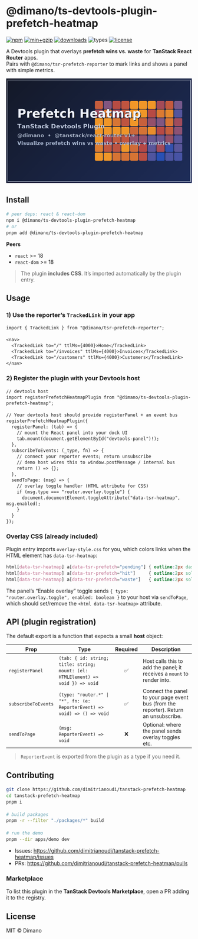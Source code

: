 # @dimano/ts-devtools-plugin-prefetch-heatmap

[![npm](https://img.shields.io/npm/v/@dimano/ts-devtools-plugin-prefetch-heatmap.svg)](https://www.npmjs.com/package/@dimano/ts-devtools-plugin-prefetch-heatmap)
[![min+gzip](https://img.shields.io/bundlephobia/minzip/@dimano/ts-devtools-plugin-prefetch-heatmap)](https://bundlephobia.com/package/@dimano/ts-devtools-plugin-prefetch-heatmap)
[![downloads](https://img.shields.io/npm/dm/@dimano/ts-devtools-plugin-prefetch-heatmap.svg)](https://www.npmjs.com/package/@dimano/ts-devtools-plugin-prefetch-heatmap)
![types](https://img.shields.io/badge/TypeScript-types-blue?logo=typescript)
[![license](https://img.shields.io/npm/l/@dimano/ts-devtools-plugin-prefetch-heatmap.svg)](#license)

A Devtools plugin that overlays **prefetch wins vs. waste** for **TanStack React Router** apps.  
Pairs with `@dimano/tsr-prefetch-reporter` to mark links and shows a panel with simple metrics.

<p align="center">
  <img alt="Prefetch Heatmap plugin card" src="https://raw.githubusercontent.com/dimitrianoudi/tanstack-prefetch-heatmap/main/assets/prefetch-heatmap-card.png" width="520" />
</p>

## Install

```bash
# peer deps: react & react-dom
npm i @dimano/ts-devtools-plugin-prefetch-heatmap
# or
pnpm add @dimano/ts-devtools-plugin-prefetch-heatmap
```

**Peers**

- `react` >= 18  
- `react-dom` >= 18

> The plugin **includes CSS**. It’s imported automatically by the plugin entry.

## Usage

### 1) Use the reporter’s `TrackedLink` in your app

```tsx
import { TrackedLink } from "@dimano/tsr-prefetch-reporter";

<nav>
  <TrackedLink to="/" ttlMs={4000}>Home</TrackedLink>
  <TrackedLink to="/invoices" ttlMs={4000}>Invoices</TrackedLink>
  <TrackedLink to="/customers" ttlMs={4000}>Customers</TrackedLink>
</nav>
```

### 2) Register the plugin with your Devtools host

```tsx
// devtools host
import registerPrefetchHeatmapPlugin from "@dimano/ts-devtools-plugin-prefetch-heatmap";

// Your devtools host should provide registerPanel + an event bus
registerPrefetchHeatmapPlugin({
  registerPanel: (tab) => {
    // mount the React panel into your dock UI
    tab.mount(document.getElementById("devtools-panel")!);
  },
  subscribeToEvents: (_type, fn) => {
    // connect your reporter events; return unsubscribe
    // demo host wires this to window.postMessage / internal bus
    return () => {};
  },
  sendToPage: (msg) => {
    // overlay toggle handler (HTML attribute for CSS)
    if (msg.type === "router.overlay.toggle") {
      document.documentElement.toggleAttribute("data-tsr-heatmap", msg.enabled);
    }
  }
});
```

### Overlay CSS (already included)

Plugin entry imports `overlay-style.css` for you, which colors links when the HTML
element has `data-tsr-heatmap`:

```css
html[data-tsr-heatmap] a[data-tsr-prefetch="pending"] { outline:2px dashed #f59e0b; box-shadow:0 0 0 3px rgba(245,158,11,.25); }
html[data-tsr-heatmap] a[data-tsr-prefetch="hit"]     { outline:2px solid  #22c55e; box-shadow:0 0 0 3px rgba(34,197,94,.25); }
html[data-tsr-heatmap] a[data-tsr-prefetch="waste"]   { outline:2px solid  #ef4444; box-shadow:0 0 0 3px rgba(239,68,68,.22); }
```

The panel’s “Enable overlay” toggle sends `{ type: "router.overlay.toggle", enabled: boolean }`
to your host via `sendToPage`, which should set/remove the `<html data-tsr-heatmap>` attribute.

## API (plugin registration)

The default export is a function that expects a small **host** object:

| Prop | Type | Required | Description |
| --- | --- | :--: | --- |
| `registerPanel` | `(tab: { id: string; title: string; mount: (el: HTMLElement) => void }) => void` | ✅ | Host calls this to add the panel; it receives a `mount` to render into. |
| `subscribeToEvents` | `(type: "router.*" \| "*", fn: (e: ReporterEvent) => void) => () => void` | ✅ | Connect the panel to your page event bus (from the reporter). Return an unsubscribe. |
| `sendToPage` | `(msg: ReporterEvent) => void` | ❌ | Optional: where the panel sends overlay toggles etc. |

> `ReporterEvent` is exported from the plugin as a type if you need it.

## Contributing

```bash
git clone https://github.com/dimitrianoudi/tanstack-prefetch-heatmap
cd tanstack-prefetch-heatmap
pnpm i

# build packages
pnpm -r --filter "./packages/*" build

# run the demo
pnpm --dir apps/demo dev
```

- Issues: https://github.com/dimitrianoudi/tanstack-prefetch-heatmap/issues  
- PRs: https://github.com/dimitrianoudi/tanstack-prefetch-heatmap/pulls

### Marketplace

To list this plugin in the **TanStack Devtools Marketplace**, open a PR adding it to the registry.

## License

MIT © Dimano
